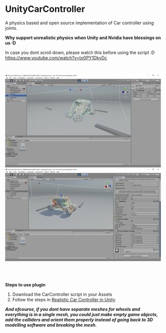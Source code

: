 # UnityCarController
A physics based and open source implementation of Car controller using joints.

<b>  Why support unrealistic physics when Unity and Nvidia have blessings on us :D</b> <br>

In case you dont scroll down, please watch this before using the script :D<br>
https://www.youtube.com/watch?v=to0PY1DkyDc

<br>

![FAILED TO LOAD IMG](IMG/1.png)<br>
![FAILED TO LOAD IMG](IMG/2.png)<br>
<br>
<br>
<br>

<b>Steps to use plugin</b><br>
<ol>
  <li>Download the CarController script in your Assets</li>
  <li>Follow the steps in <a href="https://www.youtube.com/watch?v=to0PY1DkyDc">Realistic Car Controller in Unity</a></li>
</ol>

<b><i>And ofcourse, if you dont have separate meshes for wheels and everything is in a single mesh, you could just make empty game objects, add the colliders and orient them properly instead of going back to 3D modelling software and breaking the mesh.</i></b>
